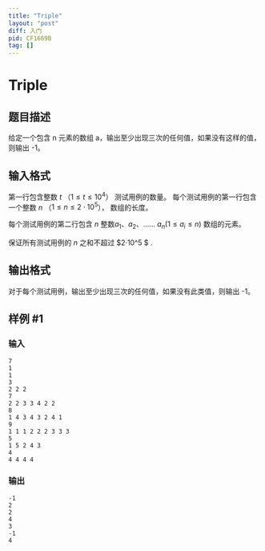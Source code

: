 ```yaml
---
title: "Triple"
layout: "post"
diff: 入门
pid: CF1669B
tag: []
---
```


# Triple

## 题目描述

给定一个包含 n 元素的数组 a，输出至少出现三次的任何值，如果没有这样的值，则输出 -1。

## 输入格式

第一行包含整数 $t$ （$1≤t≤10
^4$）
 测试用例的数量。
每个测试用例的第一行包含一个整数 $n$ （$1≤n≤2⋅10^5$）， 数组的长度。

每个测试用例的第二行包含 $n$ 整数$a_1$、$a_2$、…… $a_n$($1≤a _ i≤n$)
数组的元素。

保证所有测试用例的 $n$ 之和不超过 $2·10^5 $ .

## 输出格式

对于每个测试用例，输出至少出现三次的任何值，如果没有此类值，则输出 -1。

## 样例 #1

### 输入

```
7
1
1
3
2 2 2
7
2 2 3 3 4 2 2
8
1 4 3 4 3 2 4 1
9
1 1 1 2 2 2 3 3 3
5
1 5 2 4 3
4
4 4 4 4
```

### 输出

```
-1
2
2
4
3
-1
4
```

